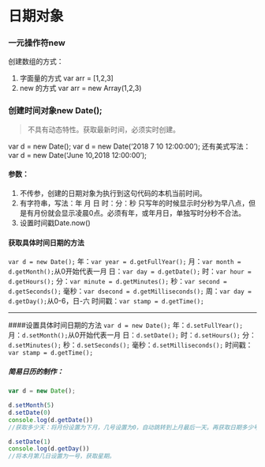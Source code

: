 ﻿# 日期对象
### 一元操作符new

创建数组的方式：
1. 字面量的方式
var arr = [1,2,3]
2. new 的方式
var arr = new Array(1,2,3)

### 创建时间对象new Date();
> 不具有动态特性。获取最新时间，必须实时创建。

var d = new Date();
var d = new Date(‘2018 7 10 12:00:00’);
还有美式写法：
var d = new Date(‘June 10,2018 12:00:00’);
#### 参数：
1. 不传参，创建的日期对象为执行到这句代码的本机当前时间。
2. 有字符串，写法：年 月 日 时：分：秒
只写年的时候显示时分秒为早八点，但是有月份就会显示凌晨0点。必须有年，或年月日，单独写时分秒不合法。
3. 设置时间戳Date.now()

#### 获取具体时间日期的方法
`var d = new Date();`
年：`var year = d.getFullYear();`
月：`var month = d.getMonth();`从0开始代表一月
日：`var day = d.getDate();`
时：`var hour = d.getHours();`
分：`var minute = d.getMinutes();`
秒：`var second = d.getSeconds();`
毫秒：`var dsecond = d.getMilliseconds();`
周：`var day = d.getDay();`从0-6，日-六
时间戳：`var stamp = d.getTime();`

-------------

####设置具体时间日期的方法
`var d = new Date();`
年：`d.setFullYear();`
月：`d.setMonth();`从0开始代表一月
日：`d.setDate();`
时：`d.setHours();`
分：`d.setMinutes();`
秒：`d.setSeconds();`
毫秒：`d.setMilliseconds();`
时间戳：`var stamp = d.getTime();`

##### 简易日历的制作：

```javascript
var d = new Date();

d.setMonth(5)
d.setDate(0)
console.log(d.getDate())
//获取多少天：将月份设置为下月，几号设置为0，自动跳转到上月最后一天。再获取日期多少号

d.setDate(1)
console.log(d.getDay())
//将本月第几日设置为一号，获取星期。
```











